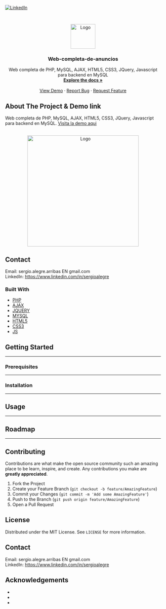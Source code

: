 <!--
REEMPLAZAR: Web-completa-de-anuncios, TITULO, DESCRIPCION, DESCRIPCION2, DEMO, TECNOLOGIAS
-->
[![LinkedIn][linkedin-shield]][linkedin-url]

<!-- PROJECT LOGO -->
<br />
<p align="center">
  <a href="https://github.com/sergioalegre/Web-completa-de-anuncios">
    <img src="http://naarean.es/logo.JPG" alt="Logo" width="80" height="80">
  </a>

  <h3 align="center"><!-- TITULO -->Web-completa-de-anuncios</h3>

  <p align="center">
    <!-- DESCRIPCION -->Web completa de PHP, MySQL, AJAX, HTML5, CSS3, JQuery, Javascript para backend en MySQL
    <br />
    <a href="https://github.com/sergioalegre/Web-completa-de-anuncios"><strong>Explore the docs »</strong></a>
    <br />
    <br />
    <!-- DEMO --><a href="http://naarean.es/Programacion/_Curso2014/">View Demo</a>
    ·
    <a href="https://github.com/sergioalegre/Web-completa-de-anuncios/issues">Report Bug</a>
    ·
    <a href="https://github.com/sergioalegre/Web-completa-de-anuncios/issues">Request Feature</a>
  </p>
</p>


## About The Project & Demo link
<!-- DESCRIPCION2 --> <!-- DEMO -->
Web completa de PHP, MySQL, AJAX, HTML5, CSS3, JQuery, Javascript para backend en MySQL.  <a href="http://naarean.es/Programacion/_Curso2014/">Visita la demo aqui</a>
<br><br>
<p align="center">
  <a href="http://naarean.es/Programacion/_Curso2014/">
    <img src="http://naarean.es/Programacion/_Curso2014/captura.PNG" alt="Logo" width="360" height="">
  </a>
</p>

## Contact
Email: sergio.alegre.arribas EN gmail.com
<br>
LinkedIn: https://www.linkedin.com/in/sergioalegre


### Built With
* [PHP](PHP)
* [AJAX](AJAX)
* [JQUERY](JQUERY)
* [MYSQL](MYSQL)
* [HTML5](HTML5)
* [CSS3](CSS3)
* [JS](JS)


## Getting Started
---

### Prerequisites
---

### Installation
---

## Usage
---

## Roadmap
---

## Contributing
Contributions are what make the open source community such an amazing place to be learn, inspire, and create. Any contributions you make are **greatly appreciated**.

1. Fork the Project
2. Create your Feature Branch (`git checkout -b feature/AmazingFeature`)
3. Commit your Changes (`git commit -m 'Add some AmazingFeature'`)
4. Push to the Branch (`git push origin feature/AmazingFeature`)
5. Open a Pull Request


## License
Distributed under the MIT License. See `LICENSE` for more information.

## Contact
Email: sergio.alegre.arribas EN gmail.com
<br>
LinkedIn: https://www.linkedin.com/in/sergioalegre


## Acknowledgements
* []()
* []()
* []()


[linkedin-shield]: https://img.shields.io/badge/-LinkedIn-black.svg?style=flat-square&logo=linkedin&colorB=555
[linkedin-url]: https://linkedin.com/in/sergioalegre
